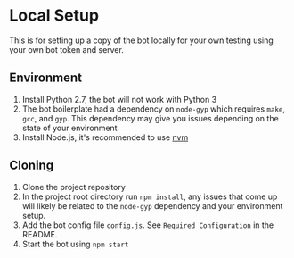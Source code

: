 # Local Setup

This is for setting up a copy of the bot locally for your own testing using your own bot token and server.

## Environment
1. Install Python 2.7, the bot will not work with Python 3
2. The bot boilerplate had a dependency on `node-gyp` which requires `make`, `gcc`, and `gyp`. This dependency may give you issues depending on the state of your environment
3. Install Node.js, it's recommended to use [nvm](https://github.com/creationix/nvm)

## Cloning
1. Clone the project repository
2. In the project root directory run `npm install`, any issues that come up will likely be related to the `node-gyp` dependency and your environment setup.
3. Add the bot config file `config.js`. See `Required Configuration` in the README.
4. Start the bot using `npm start`
